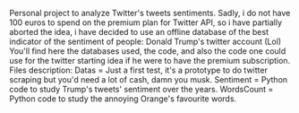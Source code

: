 Personal project to analyze Twitter's tweets sentiments.
Sadly, i do not have 100 euros to spend on the premium plan for Twitter API, so i have partially aborted the idea, i have decided to use an offline database of the best indicator of the sentiment of people: Donald Trump's twitter account (Lol)
You'll find here the databases used, the code, and also the code one could use for the twitter starting idea if he were to have the premium subscription.
Files description:
Datas = Just a first test, it's a prototype to do twitter scraping but you'd need a lot of cash, damn you musk.
Sentiment = Python code to study Trump's tweets' sentiment over the years.
WordsCount = Python code to study the annoying Orange's favourite words.

